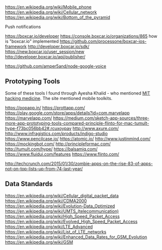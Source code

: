 
<!--
-->

https://en.wikipedia.org/wiki/Mobile_phone
https://en.wikipedia.org/wiki/Cellular_network
https://en.wikipedia.org/wiki/Bottom_of_the_pyramid

Push notifications

https://boxcar.io/developer
https://console.boxcar.io/organizations/865
how is "boxcar.io" implemented
https://github.com/processone/boxcar-ios-framework
http://developer.boxcar.io/sdk/
https://new.boxcar.io/user_session/new
http://developer.boxcar.io/api/publisher/


https://github.com/amper5and/node-google-voice

Prototyping Tools
-----------------

Some of these tools I found through Ayesha Khalid - who
mentioned
[MIT hacking medicine]( http://hackingmedicine.mit.edu/toolkits/ ).
The site mentioned mobile toolkits.

https://popapp.in/
https://prottapp.com/
https://play.google.com/store/apps/details?id=com.marvelapp
https://marvelapp.com/
https://medium.com/sketch-app-sources/three-more-app-prototyping-tools-compared-principle-flinto-for-mac-tumult-hype-f73bc056bb42#.rcuxoypav
http://www.axure.com/
http://www.infragistics.com/products/indigo-studio
https://www.pencilcase.io/
https://atomic.io/
http://www.justinmind.com/
https://mockingbot.com/
http://principleformac.com/
http://tumult.com/hype/
https://balsamiq.com/
https://www.fluidui.com/features
https://www.flinto.com/


http://techcrunch.com/2015/01/30/zombie-apps-on-the-rise-83-of-apps-not-on-top-lists-up-from-74-last-year/

Data Standards
--------------

https://en.wikipedia.org/wiki/Cellular_digital_packet_data
https://en.wikipedia.org/wiki/CDMA2000
https://en.wikipedia.org/wiki/Evolution-Data_Optimized
https://en.wikipedia.org/wiki/UMTS_(telecommunication)
https://en.wikipedia.org/wiki/High_Speed_Packet_Access
https://en.wikipedia.org/wiki/Evolved_High_Speed_Packet_Access
https://en.wikipedia.org/wiki/LTE_Advanced
https://en.wikipedia.org/wiki/List_of_LTE_networks
https://en.wikipedia.org/wiki/Enhanced_Data_Rates_for_GSM_Evolution
https://en.wikipedia.org/wiki/GSM

<!-- vim: set autoindent expandtab sw=4 syntax=markdown: -->
